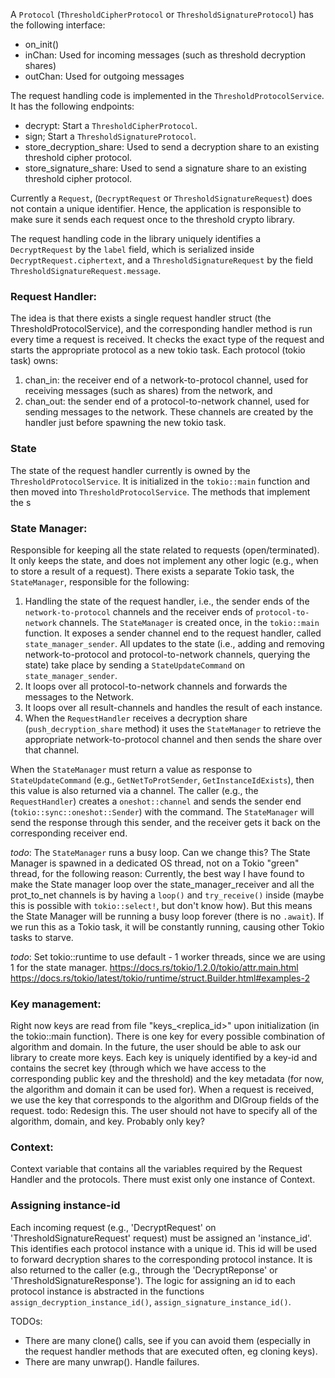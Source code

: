 A `Protocol` (`ThresholdCipherProtocol` or `ThresholdSignatureProtocol`) has the following interface:
- on_init()
- inChan: Used for incoming messages (such as threshold decryption shares)
- outChan: Used for outgoing messages

The request handling code is implemented in the `ThresholdProtocolService`. It has the following endpoints:
- decrypt: Start a `ThresholdCipherProtocol`.
- sign; Start a `ThresholdSignatureProtocol`.
- store_decryption_share: Used to send a decryption share to an existing threshold cipher protocol.
- store_signature_share: Used to send a signature share to an existing threshold cipher protocol.

Currently a `Request`, (`DecryptRequest` or `ThresholdSignatureRequest`) does not contain
a unique identifier. Hence, the application is responsible to make sure it sends each request once to the
threshold crypto library.

The request handling code in the library uniquely identifies a `DecryptRequest` by the `label`
field, which is serialized inside `DecryptRequest.ciphertext`, and a `ThresholdSignatureRequest`
by the field `ThresholdSignatureRequest.message`.


### Request Handler:
The idea is that there exists a single request handler struct (the ThresholdProtocolService),
and the corresponding handler method is run every time a request is received.
It checks the exact type of the request and starts the appropriate protocol as a new tokio task.
Each protocol (tokio task) owns: 
1) chan_in: the receiver end of a network-to-protocol channel, used for receiving messages (such as shares) from the network, and
2) chan_out: the sender end of a protocol-to-network channel, used for sending messages to the network.
These channels are created by the handler just before spawning the new tokio task.

### State
The state of the request handler currently is owned by the `ThresholdProtocolService`.
It is initialized in the `tokio::main` function and then moved into `ThresholdProtocolService`.
The methods that implement the s

### State Manager:
Responsible for keeping all the state related to requests (open/terminated).
It only keeps the state, and does not implement any other logic (e.g., when to store
a result of a request).
There exists a separate Tokio task, the `StateManager`, responsible for the following:
1) Handling the state of the request handler, i.e., the sender ends of the `network-to-protocol` channels
and the receiver ends of `protocol-to-network` channels.
The `StateManager` is created once, in the `tokio::main` function. It exposes a sender channel end to the request handler,
called `state_manager_sender`. All updates to the state (i.e., adding and removing network-to-protocol and protocol-to-network
channels, querying the state) take place by sending a `StateUpdateCommand` on `state_manager_sender`.
2) It loops over all protocol-to-network channels and forwards the messages to the Network.
3) It loops over all result-channels and handles the result of each instance.
4) When the `RequestHandler` receives a decryption share (`push_decryption_share` method) it uses the `StateManager`
to retrieve the appropriate network-to-protocol channel and then sends the share over that channel.


When the `StateManager` must return a value as response to `StateUpdateCommand` (e.g., `GetNetToProtSender`, `GetInstanceIdExists`),
then this value is also returned via a channel. The caller (e.g., the `RequestHandler`) creates a `oneshot::channel` and
sends the sender end (`tokio::sync::oneshot::Sender`) with the command. The `StateManager` will send the response through
this sender, and the receiver gets it back on the corresponding receiver end.

*todo*: The `StateManager` runs a busy loop. Can we change this?
The State Manager is spawned in a dedicated OS thread, not on a Tokio "green" thread, for the following reason:
Currently, the best way I have found to make the State manager loop over the state_manager_receiver and all the
prot_to_net channels is by having a `loop()` and `try_receive()` inside (maybe this is possible with `tokio::select!`,
but don't know how). But this means the State Manager will be running a busy loop forever (there is no `.await`).
If we run this as a Tokio task, it will be constantly running, causing other Tokio tasks to starve.
        
*todo*: Set tokio::runtime to use default - 1 worker threads, since we are using 1 for the state manager.
https://docs.rs/tokio/1.2.0/tokio/attr.main.html
https://docs.rs/tokio/latest/tokio/runtime/struct.Builder.html#examples-2

### Key management:
Right now keys are read from file "keys_<replica_id>" upon initialization (in the tokio::main function).
There is one key for every possible combination of algorithm and domain. In the future, the user should
be able to ask our library to create more keys.
Each key is uniquely identified by a key-id and contains the secret key (through which we have access
to the corresponding public key and the threshold) and the key metadata (for now, the algorithm and domain
it can be used for).
When a request is received, we use the key that corresponds to the algorithm and DlGroup fields of the request.
todo: Redesign this. The user should not have to specify all of the algorithm, domain, and key. Probably only key?

### Context:
Context variable that contains all the variables required by the Request Handler and the protocols.
There must exist only one instance of Context.

### Assigning instance-id
Each incoming request (e.g., 'DecryptRequest' on 'ThresholdSignatureRequest' request) must be assigned an 'instance_id'.
This identifies each protocol instance with a unique id. This id will be used to forward decryption shares to the corresponding protocol instance.
It is also returned to the caller (e.g., through the 'DecryptReponse' or 'ThresholdSignatureResponse').
The logic for assigning an id to each protocol instance is abstracted in the functions `assign_decryption_instance_id()`, `assign_signature_instance_id()`.

TODOs:
- There are many clone() calls, see if you can avoid them (especially in the request handler methods that are executed often, eg cloning keys).
- There are many unwrap(). Handle failures.
